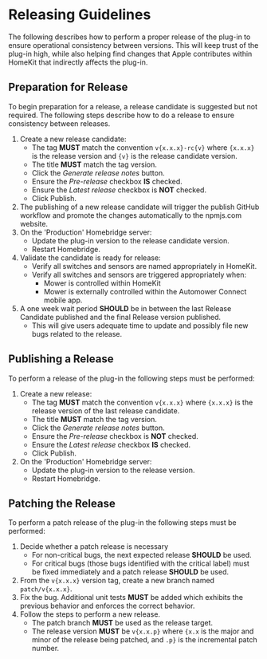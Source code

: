 # Releasing Guidelines

The following describes how to perform a proper release of the plug-in to ensure operational consistency between versions. This will keep trust of the plug-in high, while also helping find changes that Apple contributes within HomeKit that indirectly affects the plug-in.

## Preparation for Release
To begin preparation for a release, a release candidate is suggested but not required. The following steps describe how to do a release to ensure consistency between releases.

1. Create a new release candidate:
    - The tag **MUST** match the convention `v{x.x.x}-rc{v}` where `{x.x.x}` is the release version and `{v}` is the release candidate version.
    - The title **MUST** match the tag version.
    - Click the *Generate release notes* button.
    - Ensure the *Pre-release* checkbox **IS** checked.
    - Ensure the *Latest release* checkbox is **NOT** checked.
    - Click Publish.
2. The publishing of a new release candidate will trigger the publish GitHub workflow and promote the changes automatically to the npmjs.com website.
3. On the 'Production' Homebridge server:
    - Update the plug-in version to the release candidate version.
    - Restart Homebridge.
4. Validate the candidate is ready for release:
    - Verify all switches and sensors are named appropriately in HomeKit.
    - Verify all switches and sensors are triggered appropriately when:
      - Mower is controlled within HomeKit
      - Mower is externally controlled within the Automower Connect mobile app.
5. A one week wait period **SHOULD** be in between the last Release Candidate published and the final Release version published.
    - This will give users adequate time to update and possibly file new bugs related to the release.

## Publishing a Release
To perform a release of the plug-in the following steps must be performed:

1. Create a new release:
    - The tag **MUST** match the convention `v{x.x.x}` where `{x.x.x}` is the release version of the last release candidate.
    - The title **MUST** match the tag version.
    - Click the *Generate release notes* button.
    - Ensure the *Pre-release* checkbox is **NOT** checked.
    - Ensure the *Latest release* checkbox **IS** checked.
    - Click Publish.
2. On the 'Production' Homebridge server:
    - Update the plug-in version to the release version.
    - Restart Homebridge.

## Patching the Release
To perform a patch release of the plug-in the following steps must be performed:

1. Decide whether a patch release is necessary
   - For non-critical bugs, the next expected release **SHOULD** be used.
   - For critical bugs (those bugs identified with the critical label) must be fixed immediately and a patch release **SHOULD** be used.
2. From the `v{x.x.x}` version tag, create a new branch named `patch/v{x.x.x}`.
3. Fix the bug. Additional unit tests **MUST** be added which exhibits the previous behavior and enforces the correct behavior.
4. Follow the steps to perform a new release.
   - The patch branch **MUST** be used as the release target.
   - The release version **MUST** be `v{x.x.p}` where `{x.x` is the major and minor of the release being patched, and `.p}` is the incremental patch number.

